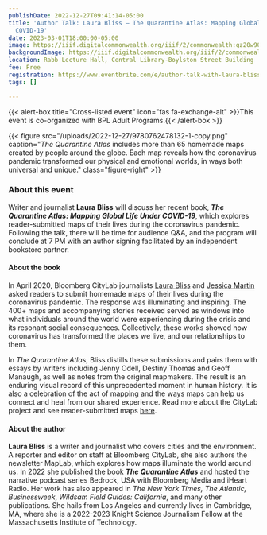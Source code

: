 ```yaml
---
publishDate: 2022-12-27T09:41:14-05:00
title: 'Author Talk: Laura Bliss — The Quarantine Atlas: Mapping Global Life Under
  COVID-19'
date: 2023-03-01T18:00:00-05:00
image: https://iiif.digitalcommonwealth.org/iiif/2/commonwealth:qz20w9031/1155,446,4592,2751/full/0/default.jpg
backgroundImage: https://iiif.digitalcommonwealth.org/iiif/2/commonwealth:qz20w9031/1155,446,4592,2751/full/0/default.jpg
location: Rabb Lecture Hall, Central Library-Boylston Street Building
fee: Free
registration: https://www.eventbrite.com/e/author-talk-with-laura-bliss-the-quarantine-atlas-tickets-496439011447
tags: []

---
```

{{< alert-box title="Cross-listed event" icon="fas fa-exchange-alt" >}}This event is co-organized with BPL Adult Programs.{{< /alert-box >}}

{{< figure src="/uploads/2022-12-27/9780762478132-1-copy.png" caption="_The Quarantine Atlas_ includes more than 65 homemade maps created by people around the globe. Each map reveals how the coronavirus pandemic transformed our physical and emotional worlds, in ways both universal and unique." class="figure-right" >}}

### About this event

Writer and journalist **Laura Bliss** will discuss her recent book, **_The Quarantine Atlas: Mapping Global Life Under COVID-19_**, which explores reader-submitted maps of their lives during the coronavirus pandemic. Following the talk, there will be time for audience Q&A, and the program will conclude at 7 PM with an author signing facilitated by an independent bookstore partner.

#### About the book

In April 2020, Bloomberg CityLab journalists [Laura Bliss](https://www.bloomberg.com/authors/AUc4eu-sqsY/laura-bliss) and [Jessica Martin](https://www.bloomberg.com/authors/AUc4dQt2RUo/jessica-martin) asked readers to submit homemade maps of their lives during the coronavirus pandemic. The response was illuminating and inspiring. The 400+ maps and accompanying stories received served as windows into what individuals around the world were experiencing during the crisis and its resonant social consequences. Collectively, these works showed how coronavirus has transformed the places we live, and our relationships to them. 

In _The Quarantine Atlas_, Bliss distills these submissions and pairs them with essays by writers including Jenny Odell, Destiny Thomas and Geoff Manaugh, as well as notes from the original mapmakers. The result is an enduring visual record of this unprecedented moment in human history. It is also a celebration of the act of mapping and the ways maps can help us connect and heal from our shared experience. Read more about the CityLab project and see reader-submitted maps [here](https://www.bloomberg.com/features/2020-coronavirus-lockdown-neighborhood-maps/ "Original URL: https://www.bloomberg.com/features/2020-coronavirus-lockdown-neighborhood-maps/. Click or tap if you trust this link.").

#### About the author

**Laura Bliss** is a writer and journalist who covers cities and the environment. A reporter and editor on staff at Bloomberg CityLab, she also authors the newsletter MapLab, which explores how maps illuminate the world around us. In 2022 she published the book **_The Quarantine Atlas_** and hosted the narrative podcast series Bedrock, USA with Bloomberg Media and iHeart Radio. Her work has also appeared in _The New York Times,_ _The Atlantic, Businessweek_, _Wildsam Field Guides: California_, and many other publications. She hails from Los Angeles and currently lives in Cambridge, MA, where she is a 2022-2023 Knight Science Journalism Fellow at the Massachusetts Institute of Technology.